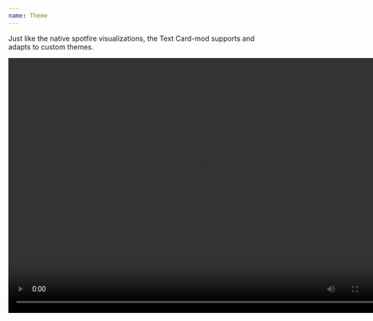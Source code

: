 ```yaml
---
name: Theme
---
```

Just like the native spotfire visualizations, the Text Card-mod supports and adapts to custom themes.

<video autoplay="autoplay" loop="loop" width="768" height="512">
  <source src="assets/webms/themes.webm" type="video/webm">
</video>
